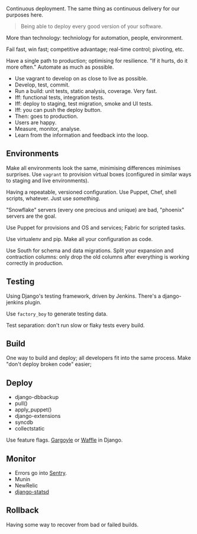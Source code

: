 
Continuous deployment. The same thing as continuous delivery for our purposes
here.

> Being able to deploy every good version of your software.

More than technology: techniology for automation, people, environment.

Fail fast, win fast; competitive advantage; real-time control; pivoting, etc.

Have a single path to production; optimising for resilience. "If it hurts, do
it more often." Automate as much as possible.

- Use vagrant to develop on as close to live as possible.
- Develop, test, commit.
- Run a build: unit tests, static analysis, coverage. Very fast.
- Iff: functional tests, integration tests.
- Iff: deploy to staging, test migration, smoke and UI tests.
- Iff: you can push the deploy button.
- Then: goes to production.
- Users are happy.
- Measure, monitor, analyse.
- Learn from the information and feedback into the loop.

Environments
------------

Make all environments look the same, minimising differences minimises
surprises. Use `vagrant` to provision virtual boxes (configured in similar
ways to staging and live environments).

Having a repeatable, versioned configuration. Use Puppet, Chef, shell scripts,
whatever. Just use *something*.

"Snowflake" servers (every one precious and unique) are bad, "phoenix" servers
are the goal.

Use Puppet for provisions and OS and services; Fabric for scripted tasks.

Use virtualenv and pip. Make all your configuration as code.

Use South for schema and data migrations. Split your expansion and contraction
columns: only drop the old columns after everything is working correctly in
production.

Testing
-------

Using Django's testing framework, driven by Jenkins. There's a django-jenkins
plugin.

Use `factory_boy` to generate testing data.

Test separation: don't run slow or flaky tests every build.

Build
-----

One way to build and deploy; all developers fit into the same process. Make
"don't deploy broken code" easier; 

Deploy
------

- django-dbbackup
- pull()
- apply_puppet()
- django-extensions
- syncdb
- collectstatic

Use feature flags. [Gargoyle](https://github.com/disqus/gargoyle/) or
[Waffle](https://github.com/jsocol/django-waffle/) in Django.

Monitor
-------

- Errors go into [Sentry](http://sentry.readthedocs.org).
- Munin
- NewRelic
- [django-statsd](http://django-statsd.readthedocs.org/)

Rollback
--------

Having some way to recover from bad or failed builds.


